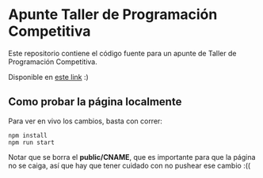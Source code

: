 # Apunte Taller de Programación Competitiva

Este repositorio contiene el código fuente para un apunte de Taller de Programación Competitiva.


Disponible en [este link](https://uchile.progcomp.cl) :)

## Como probar la página localmente

Para ver en vivo los cambios, basta con correr:

```
npm install
npm run start
```

Notar que se borra el __public/CNAME__, que es importante para que la página no se caiga, así que hay que tener cuidado con no pushear ese cambio :((
